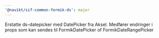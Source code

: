 ```yaml
---
'@navikt/sif-common-formik-ds': major
---
```


Erstatte ds-datepicker med DatePicker fra Aksel. Medfører endringer i props som kan sendes til FormikDatePicker of FormikDateRangePicker
